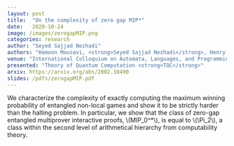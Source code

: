 ```yaml
---
layout: post
title:  "On the complexity of zero gap MIP*"
date:   2020-10-24
image: /images/zerogapMIP.png
categories: research
author: "Seyed Sajjad Nezhadi"
authors: "Hamoon Mousavi, <strong>Seyed Sajjad Nezhadi</strong>, Henry Yuen"
venue: "International Colloquium on Automata, Languages, and Programming <strong>ICALP</strong>"
presented: "Theory of Quantum Computation <strong>TQC</strong>"
arxiv: https://arxiv.org/abs/2002.10490
slides: /pdfs/zerogapMIP.pdf
---
```

We characterize the complexity of exactly computing the maximum winning probability of entangled non-local games and show it to be strictly harder than the halting problem. In particular, we show that the class of zero-gap entangled multiprover interactive proofs, \\(MIP_0^*\\), is equal to \\(\Pi_2\\), a class within the second level of arithmetical hierarchy from computability theory.